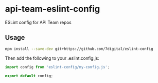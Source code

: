 # api-team-eslint-config

ESLint config for API Team repos

## Usage

```bash
npm install --save-dev git+https://github.com/7digital/eslint-config
```

Then add the following to your .eslint.config.js:

```javascript
import config from 'eslint-config/my-config.js';

export default config;
```
